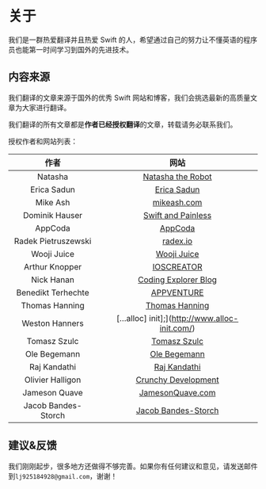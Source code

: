 # 关于

我们是一群热爱翻译并且热爱 Swift 的人，希望通过自己的努力让不懂英语的程序员也能第一时间学习到国外的先进技术。

## 内容来源

我们翻译的文章来源于国外的优秀 Swift 网站和博客，我们会挑选最新的高质量文章为大家进行翻译。

我们翻译的所有文章都是**作者已经授权翻译**的文章，转载请务必联系我们。

授权作者和网站列表：

| 作者 | 网站 |
| :----: | :----: |
| Natasha | [Natasha the Robot](http://natashatherobot.com/) |
| Erica Sadun | [Erica Sadun](http://ericasadun.com/) |
| Mike Ash | [mikeash.com](https://www.mikeash.com/) |
| Dominik Hauser | [Swift and Painless](http://swiftandpainless.com/) |
| AppCoda | [AppCoda](http://www.appcoda.com/) |
| Radek Pietruszewski | [radex.io](radex.io) |
| Wooji Juice | [Wooji Juice](http://www.wooji-juice.com/blog/) |
| Arthur Knopper | [IOSCREATOR](http://www.ioscreator.com/) |
| Nick Hanan | [Coding Explorer Blog](http://www.codingexplorer.com/) |
| Benedikt Terhechte | [APPVENTURE](http://appventure.me/) |
| Thomas Hanning | [Thomas Hanning](http://www.thomashanning.com) |
| Weston Hanners | […alloc] init];](http://www.alloc-init.com/) |
| Tomasz Szulc | [Tomasz Szulc](http://szulctomasz.com/) |
| Ole Begemann | [Ole Begemann](http://oleb.net/blog/) |
| Raj Kandathi | [Raj Kandathi](http://rajkandathi.com/) |
| Olivier Halligon | [Crunchy Development](http://alisoftware.github.io/) |
| Jameson Quave | [JamesonQuave.com](http://jamesonquave.com/) |
| Jacob Bandes-Storch  | [Jacob Bandes-Storch](http://bandes-stor.ch/archive/) |

## 建议&反馈

我们刚刚起步，很多地方还做得不够完善。如果你有任何建议和意见，请发送邮件到`lj925184928@gmail.com`，谢谢！
